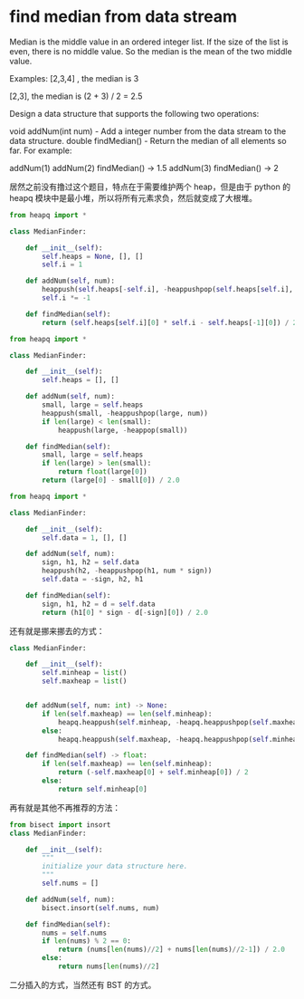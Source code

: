 # find median from data stream

Median is the middle value in an ordered integer list. If the size of the list is even, there is no middle value. So the median is the mean of the two middle value.

Examples:
[2,3,4] , the median is 3

[2,3], the median is (2 + 3) / 2 = 2.5

Design a data structure that supports the following two operations:

void addNum(int num) - Add a integer number from the data stream to the data structure.
double findMedian() - Return the median of all elements so far.
For example:

addNum(1)
addNum(2)
findMedian() -> 1.5
addNum(3)
findMedian() -> 2

居然之前没有撸过这个题目，特点在于需要维护两个 heap，但是由于 python 的 heapq 模块中是最小堆，所以将所有元素求负，然后就变成了大根堆。

```Python
from heapq import *

class MedianFinder:

    def __init__(self):
        self.heaps = None, [], []
        self.i = 1

    def addNum(self, num):
        heappush(self.heaps[-self.i], -heappushpop(self.heaps[self.i], num * self.i))
        self.i *= -1

    def findMedian(self):
        return (self.heaps[self.i][0] * self.i - self.heaps[-1][0]) / 2.0

```

```Python
from heapq import *

class MedianFinder:

    def __init__(self):
        self.heaps = [], []

    def addNum(self, num):
        small, large = self.heaps
        heappush(small, -heappushpop(large, num))
        if len(large) < len(small):
            heappush(large, -heappop(small))

    def findMedian(self):
        small, large = self.heaps
        if len(large) > len(small):
            return float(large[0])
        return (large[0] - small[0]) / 2.0
```

```Python
from heapq import *

class MedianFinder:

    def __init__(self):
        self.data = 1, [], []

    def addNum(self, num):
        sign, h1, h2 = self.data
        heappush(h2, -heappushpop(h1, num * sign))
        self.data = -sign, h2, h1

    def findMedian(self):
        sign, h1, h2 = d = self.data
        return (h1[0] * sign - d[-sign][0]) / 2.0
```

还有就是挪来挪去的方式：

```python
class MedianFinder:

    def __init__(self):
        self.minheap = list()
        self.maxheap = list()


    def addNum(self, num: int) -> None:
        if len(self.maxheap) == len(self.minheap):
            heapq.heappush(self.minheap, -heapq.heappushpop(self.maxheap, -num))
        else:
            heapq.heappush(self.maxheap, -heapq.heappushpop(self.minheap, num))

    def findMedian(self) -> float:
        if len(self.maxheap) == len(self.minheap):
            return (-self.maxheap[0] + self.minheap[0]) / 2
        else:
            return self.minheap[0]
```

再有就是其他不再推荐的方法：

```Python
from bisect import insort
class MedianFinder:

    def __init__(self):
        """
        initialize your data structure here.
        """
        self.nums = []

    def addNum(self, num):
        bisect.insort(self.nums, num)

    def findMedian(self):
        nums = self.nums
        if len(nums) % 2 == 0:
            return (nums[len(nums)//2] + nums[len(nums)//2-1]) / 2.0
        else:
            return nums[len(nums)//2]
```

二分插入的方式，当然还有 BST 的方式。
